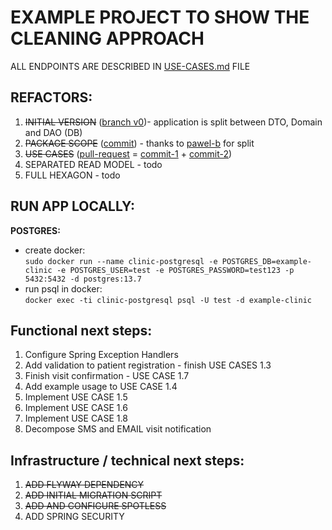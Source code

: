 # EXAMPLE PROJECT TO SHOW THE CLEANING APPROACH

ALL ENDPOINTS ARE DESCRIBED IN [USE-CASES.md](USE-CASES.md) FILE

## REFACTORS:

1. ~~INITIAL VERSION~~ ([branch v0](https://github.com/Klukov/example-clinic/tree/v0-initialVersion))- application is
   split
   between DTO, Domain and DAO (DB)
2. ~~PACKAGE SCOPE~~ 
   ([commit](https://github.com/Klukov/example-clinic/commit/4fe9c00106b5b71378dd3ab660caff38f870f7a9)) -
   thanks to [pawel-b](https://github.com/pawel-b) for split
3. ~~USE CASES~~ 
   ([pull-request](https://github.com/Klukov/example-clinic/pull/1) = 
   [commit-1](https://github.com/Klukov/example-clinic/commit/7d963b64d59ad90744f5feb718cef41d712d0547) + 
   [commit-2](https://github.com/Klukov/example-clinic/commit/02fc648478d6b58d64541361140ee2cd8a487336))
4. SEPARATED READ MODEL - todo
5. FULL HEXAGON - todo

## RUN APP LOCALLY:

**POSTGRES:** <br />
* create docker:  
  `sudo docker run --name clinic-postgresql -e POSTGRES_DB=example-clinic -e POSTGRES_USER=test -e POSTGRES_PASSWORD=test123 -p 5432:5432 -d postgres:13.7`
* run psql in docker:  
  `docker exec -ti clinic-postgresql psql -U test -d example-clinic`

## Functional next steps:

1. Configure Spring Exception Handlers
2. Add validation to patient registration - finish USE CASES 1.3
3. Finish visit confirmation - USE CASE 1.7
4. Add example usage to USE CASE 1.4
5. Implement USE CASE 1.5
6. Implement USE CASE 1.6
7. Implement USE CASE 1.8
8. Decompose SMS and EMAIL visit notification


## Infrastructure / technical next steps:

1. ~~ADD FLYWAY DEPENDENCY~~
2. ~~ADD INITIAL MIGRATION SCRIPT~~
3. ~~ADD AND CONFIGURE SPOTLESS~~
4. ADD SPRING SECURITY

